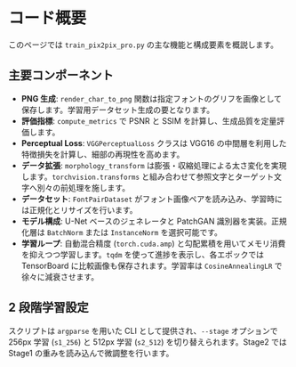 # コード概要

このページでは `train_pix2pix_pro.py` の主な機能と構成要素を概説します。

## 主要コンポーネント

- **PNG 生成**: `render_char_to_png` 関数は指定フォントのグリフを画像として保存します。学習用データセット生成の要となります。
- **評価指標**: `compute_metrics` で PSNR と SSIM を計算し、生成品質を定量評価します。
- **Perceptual Loss**: `VGGPerceptualLoss` クラスは VGG16 の中間層を利用した特徴損失を計算し、細部の再現性を高めます。
- **データ拡張**: `morphology_transform` は膨張・収縮処理による太さ変化を実現します。`torchvision.transforms` と組み合わせて参照文字とターゲット文字へ別々の前処理を施します。
- **データセット**: `FontPairDataset` がフォント画像ペアを読み込み、学習時には正規化とリサイズを行います。
- **モデル構成**: U-Net ベースのジェネレータと PatchGAN 識別器を実装。正規化層は `BatchNorm` または `InstanceNorm` を選択可能です。
- **学習ループ**: 自動混合精度 (`torch.cuda.amp`) と勾配累積を用いてメモリ消費を抑えつつ学習します。`tqdm` を使って進捗を表示し、各エポックでは TensorBoard に比較画像も保存されます。学習率は `CosineAnnealingLR` で徐々に減衰させます。

## 2 段階学習設定

スクリプトは `argparse` を用いた CLI として提供され、`--stage` オプションで 256px 学習 (`s1_256`) と 512px 学習 (`s2_512`) を切り替えられます。Stage2 では Stage1 の重みを読み込んで微調整を行います。
